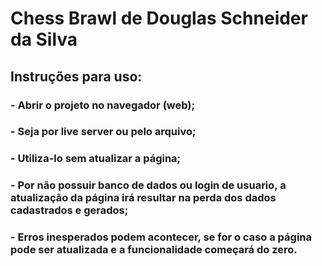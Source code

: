 
# Chess Brawl de Douglas Schneider da Silva


## Instruções para uso:

###  - Abrir o projeto no navegador (web);
###  - Seja por live server ou pelo arquivo;
###  - Utiliza-lo sem atualizar a página;
###  - Por não possuir banco de dados ou login de usuario, a atualização da página irá resultar na perda dos dados cadastrados e gerados;

###  - Erros inesperados podem acontecer, se for o caso a página pode ser atualizada e a funcionalidade começará do zero.


